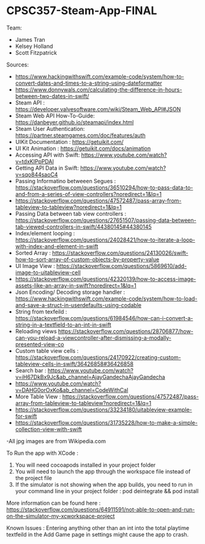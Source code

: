 # CPSC357-Steam-App-FINAL

Team:
- James Tran
- Kelsey Holland
- Scott Fitzpatrick

Sources:
- https://www.hackingwithswift.com/example-code/system/how-to-convert-dates-and-times-to-a-string-using-dateformatter
- https://www.donnywals.com/calculating-the-difference-in-hours-between-two-dates-in-swift/
- Steam API : https://developer.valvesoftware.com/wiki/Steam_Web_API#JSON
- Steam Web API How-To-Guide: https://danbeyer.github.io/steamapi/index.html 
- Steam User Authentication: https://partner.steamgames.com/doc/features/auth 
- UIKit Documentation : https://getuikit.com/
- UI Kit Animation : https://getuikit.com/docs/animation
- Accessing API with Swift: https://www.youtube.com/watch?v=tdxKIPpPDAI 
- Getting API Data in Swift: https://www.youtube.com/watch?v=sqo844saoC4 
- Passing Informatino betweeen Segues : https://stackoverflow.com/questions/36510294/how-to-pass-data-to-and-from-a-series-of-view-controllers?noredirect=1&lq=1
- https://stackoverflow.com/questions/47572487/pass-array-from-tableview-to-tableview?noredirect=1&lq=1
- Passing Data between tab view controllers : https://stackoverflow.com/questions/27651507/passing-data-between-tab-viewed-controllers-in-swift/44380145#44380145
- Index/element looping : https://stackoverflow.com/questions/24028421/how-to-iterate-a-loop-with-index-and-element-in-swift
- Sorted Array : https://stackoverflow.com/questions/24130026/swift-how-to-sort-array-of-custom-objects-by-property-value
- UI Image View : https://stackoverflow.com/questions/5869610/add-image-to-uitableview-cell
- https://stackoverflow.com/questions/42320139/how-to-access-image-assets-like-an-array-in-swift?noredirect=1&lq=1
- Json Encoding/ Decoding storage handler : https://www.hackingwithswift.com/example-code/system/how-to-load-and-save-a-struct-in-userdefaults-using-codable
- String from texfeild : https://stackoverflow.com/questions/61984546/how-can-i-convert-a-string-in-a-textfield-to-an-int-in-swift
- Reloading views https://stackoverflow.com/questions/28706877/how-can-you-reload-a-viewcontroller-after-dismissing-a-modally-presented-view-co
- Custom table view cells : https://stackoverflow.com/questions/24170922/creating-custom-tableview-cells-in-swift/36426858#36426858
- Search bar :  https://www.youtube.com/watch?v=iH67DkBx9Jc&ab_channel=AjayGandechaAjayGandecha
- https://www.youtube.com/watch?v=DAHG0orOxKo&ab_channel=CodeWithCal
- More Table View :  https://stackoverflow.com/questions/47572487/pass-array-from-tableview-to-tableview?noredirect=1&lq=1
- https://stackoverflow.com/questions/33234180/uitableview-example-for-swift
- https://stackoverflow.com/questions/31735228/how-to-make-a-simple-collection-view-with-swift

-All jpg images are from Wikipedia.com





To Run the app with XCode : 
1. You will need cocoapods installed in your project folder 
2. You will need to launch the app through the workspace file instead of the project file
3. If the simulator is not showing when the app builds, you need to run in your command line in your project folder  : 
pod deintegrate && pod install

More information can be found here : https://stackoverflow.com/questions/64911591/not-able-to-open-and-run-on-the-simulator-my-xcworkspace-project


Known Issues : 
Entering anything other than an int into the total playtime textfeild in the Add Game page in settings might cause the app to crash. 

